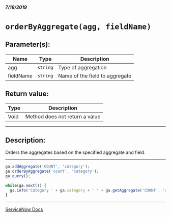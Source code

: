 ##### 7/18/2019
# `orderByAggregate(agg, fieldName)`

## Parameter(s):
| Name | Type | Description |
|---|---|---|
| agg | `string` | Type of aggregation |
| fieldName | `string` | Name of the field to aggregate |

## Return value:
| Type | Description |
|---|---|
| Void | Method does not return a value |

---

## Description:
Orders the aggregates based on the specified aggregate and field.

---

```js
ga.addAggregate('COUNT', 'category');
ga.orderByAggregate('count', 'category');
ga.query();
 
while(ga.next()) {
  gs.info('Category ' + ga.category + ' ' + ga.getAggregate('COUNT', 'category'));
}
```

---

[ServiceNow Docs](https://developer.servicenow.com/app.do#!/api_doc?v=madrid&id=r_ScopedGlideAggregateOrderByAggregate_String_String)